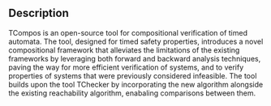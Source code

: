 ## Description
TCompos is an open-source tool for compositional verification of timed automata. The tool, designed for timed safety properties, introduces a novel compositional framework that alleviates the limitations of the existing frameworks by leveraging both forward and backward analysis techniques, paving the way for more efficient verification of systems, and to verify properties of systems that were previously considered infeasible. The tool builds upon the tool TChecker by incorporating the new algorithm alongside the existing reachability algorithm, enabaling comparisons between them.
